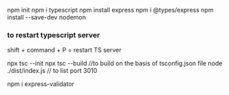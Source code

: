 npm init
npm i typescript
npm install express
npm i @types/express
npm install --save-dev nodemon

### to restart typescript server
shift + command + P = restart TS server

npx tsc --init
npx tsc --build //to build on the basis of tsconfig.json file
node ./dist/index.js // to list port 3010

npm i express-validator

<!-- 
express playlist
https://www.youtube.com/watch?v=P6RZfI8KDYc&list=PL_cUvD4qzbkwjmjy-KjbieZ8J9cGwxZpC&index=2
express typescript
https://www.youtube.com/watch?v=Be7X6QJusJA
https://www.youtube.com/watch?v=_CweVecbIew
-->